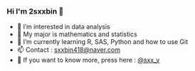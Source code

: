 ### Hi I'm 2sxxbin 👋
- 🧐 I’m interested in data analysis
- 🏫 My major is mathematics and statistics
- 🌱 I’m currently learning R, SAS, Python and how to use Git
- 📫 Contact : sxxbin418@naver.com
- 💖 If you want to know more, press here : [@sxx_v](https://www.instagram.com/sxx_v/)
